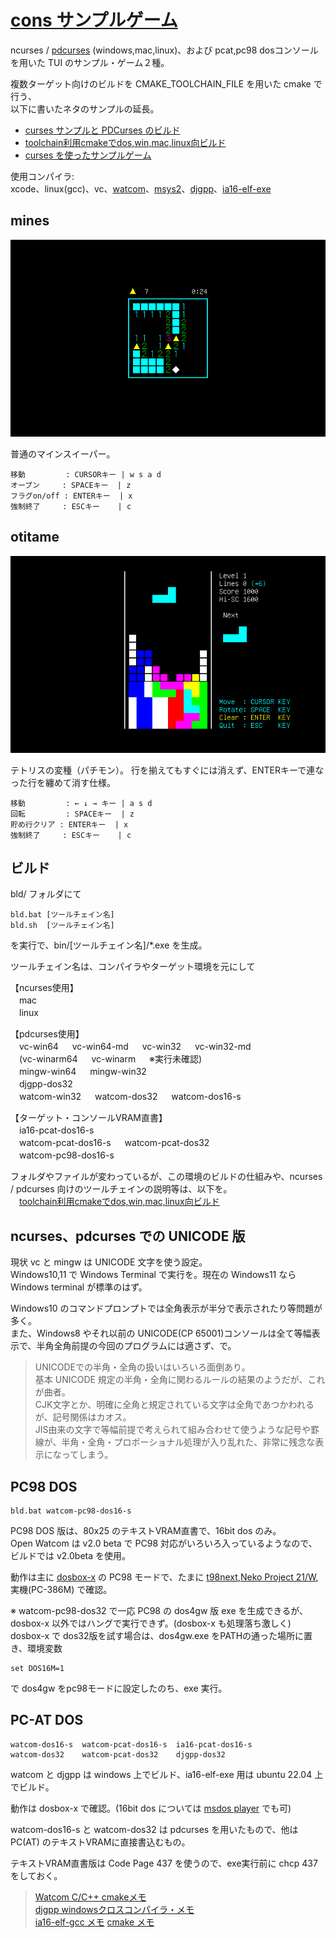 # [cons サンプルゲーム](https://github.com/tenk-a/cons)

ncurses / [pdcurses](https://pdcurses.org/) (windows,mac,linux)、および pcat,pc98 dosコンソール を用いた TUI のサンプル・ゲーム２種。

複数ターゲット向けのビルドを CMAKE_TOOLCHAIN_FILE を用いた cmake で行う、  
以下に書いたネタのサンプルの延長。

- [curses サンプルと PDCurses のビルド](https://zenn.dev/tenka/articles/building_pdcurses)
- [toolchain利用cmakeでdos,win,mac,linux向ビルド](https://zenn.dev/tenka/articles/building_with_cmake_toolchain_file)
- [curses を使ったサンプルゲーム](https://zenn.dev/tenka/articles/samplegame_using_curses)

使用コンパイラ:  
xcode、linux(gcc)、vc、[watcom](https://github.com/open-watcom/open-watcom-v2)、[msys2](https://www.msys2.org/)、[djgpp](https://github.com/andrewwutw/build-djgpp)、[ia16-elf-exe](https://launchpad.net/~tkchia/+archive/ubuntu/build-ia16)

## mines

![image](doc/ss-mines-pc98.png)

普通のマインスイーパー。

```
移動         : CURSORキー | w s a d  
オープン     : SPACEキー  | z  
フラグon/off : ENTERキー  | x  
強制終了     : ESCキー    | c  
```

## otitame

![image](doc/ss-otitame-pc98.png)

テトリスの変種（パチモン）。
行を揃えてもすぐには消えず、ENTERキーで連なった行を纏めて消す仕様。  
<!-- 揃えた時に 行数x行数x100、クリアした時に (1+2+..+n)x100、点が入る。 -->

```
移動         : ← ↓ → キー | a s d  
回転         : SPACEキー  | z  
貯め行クリア : ENTERキー  | x
強制終了     : ESCキー    | c  
```


## ビルド

<!-- まずコンパイラへのパスを通す。> コンパイラごとのプロンプトを使う設定方法でも、この環境で用意している setcc.bat を使うでも。 -->

bld/ フォルダにて

```batch
bld.bat [ツールチェイン名]
bld.sh  [ツールチェイン名]
```

を実行で、bin/[ツールチェイン名]/*.exe を生成。

ツールチェイン名は、コンパイラやターゲット環境を元にして

【ncurses使用】  
　mac  
　linux  
  
【pdcurses使用】  
　vc-win64 　 vc-win64-md 　 vc-win32 　 vc-win32-md  
　(vc-winarm64 　 vc-winarm 　 ※実行未確認)  
　mingw-win64 　 mingw-win32  
　djgpp-dos32  
　watcom-win32 　 watcom-dos32 　 watcom-dos16-s  
  
【ターゲット・コンソールVRAM直書】  
　ia16-pcat-dos16-s  
　watcom-pcat-dos16-s 　 watcom-pcat-dos32  
　watcom-pc98-dos16-s


フォルダやファイルが変わっているが、この環境のビルドの仕組みや、ncurses / pdcurses 向けのツールチェインの説明等は、以下を。  
　[toolchain利用cmakeでdos,win,mac,linux向ビルド](https://zenn.dev/tenka/articles/building_with_cmake_toolchain_file)

## ncurses、pdcurses での UNICODE 版

現状 vc と mingw は UNICODE 文字を使う設定。  
Windows10,11 で Windows Terminal で実行を。現在の Windows11 なら Windows terminal が標準のはず。

Windows10 のコマンドプロンプトでは全角表示が半分で表示されたり等問題が多く。  
また、Windows8 やそれ以前の UNICODE(CP 65001)コンソールは全て等幅表示で、半角全角前提の今回のプログラムには適さず、で。

> UNICODEでの半角・全角の扱いはいろいろ面倒あり。  
基本 UNICODE 規定の半角・全角に関わるルールの結果のようだが、これが曲者。  
CJK文字とか、明確に全角と規定されている文字は全角であつかわれるが、記号関係はカオス。  
JIS由来の文字で等幅前提で考えられて組み合わせて使うような記号や罫線が、半角・全角・プロポーショナル処理が入り乱れた、非常に残念な表示になってしまう。  
<!-- ゲームで組み合わせて使えそうなセミグラフィック・フォントが、表示してみると文字ごとにサイズやプロポーショナル処理が違って並べても繋がらない無惨な結果でほんと無念。 -->

## PC98 DOS

```
bld.bat watcom-pc98-dos16-s
```

PC98 DOS 版は、80x25 のテキストVRAM直書で、16bit dos のみ。  
Open Watcom は v2.0 beta で PC98 対応がいろいろ入っているようなので、ビルドでは v2.0beta を使用。

動作は主に [dosbox-x](https://dosbox-x.com/) の PC98 モードで、たまに [t98next](https://akiyuki.boy.jp/t98next/),[Neko Project 21/W](https://simk98.github.io/np21w/), 実機(PC-386M) で確認。

※ watcom-pc98-dos32 で一応 PC98 の dos4gw 版 exe を生成できるが、dosbox-x 以外ではハングで実行できず。(dosbox-x も処理落ち激しく)  
dosbox-x で dos32版を試す場合は、dos4gw.exe をPATHの通った場所に置き、環境変数
```
set DOS16M=1
```
で dos4gw をpc98モードに設定したのち、exe 実行。


## PC-AT DOS

```
watcom-dos16-s  watcom-pcat-dos16-s  ia16-pcat-dos16-s  
watcom-dos32    watcom-pcat-dos32    djgpp-dos32  
```

watcom と djgpp は windows 上でビルド、ia16-elf-exe 用は ubuntu 22.04 上でビルド。

動作は dosbox-x で確認。(16bit dos については [msdos player](http://takeda-toshiya.my.coocan.jp/msdos/) でも可)

watcom-dos16-s と watcom-dos32 は pdcurses を用いたもので、他は PC(AT) のテキストVRAMに直接書込むもの。  

テキストVRAM直書版は Code Page 437 を使うので、exe実行前に chcp 437 をしておく。  

>[Watcom C/C++ cmakeメモ](https://zenn.dev/tenka/articles/using_cmake_with_watcom)  
[djgpp windowsクロスコンパイラ・メモ](https://zenn.dev/tenka/articles/using_djgpp_on_windows)  
[ia16-elf-gcc メモ](https://zenn.dev/tenka/articles/use_ia16_elf_gcc) [cmake メモ](http://zenn.dev/tenka/articles/using_cmake_with_ia16elfgcc)

